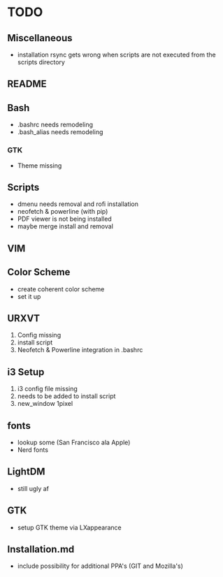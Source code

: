 # TODO

## Miscellaneous

* installation rsync gets wrong when scripts are not executed from the scripts directory

## README

## Bash

* .bashrc needs remodeling
* .bash_alias needs remodeling

### GTK

* Theme missing

## Scripts

* dmenu needs removal and rofi installation
* neofetch & powerline (with pip)
* PDF viewer is not being installed
* maybe merge install and removal

## VIM

## Color Scheme

* create coherent color scheme
* set it up

## URXVT

1. Config missing
2. install script
3. Neofetch & Powerline integration in .bashrc

## i3 Setup

1. i3 config file missing
2. needs to be added to install script
3. new_window 1pixel

## fonts

* lookup some (San Francisco ala Apple)
* Nerd fonts

## LightDM

* still ugly af

## GTK

* setup GTK theme via LXappearance

## Installation.md

* include possibility for additional PPA's (GIT and Mozilla's)
